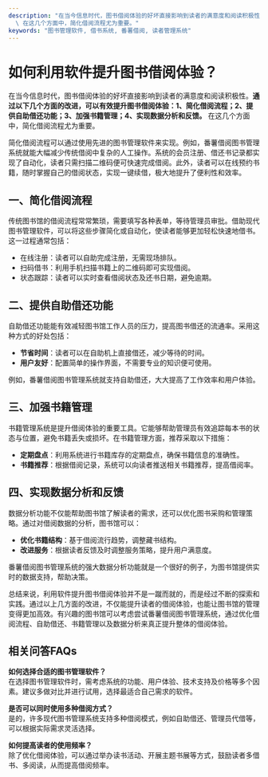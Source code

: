 ```yaml
---
description: "在当今信息时代，图书借阅体验的好坏直接影响到读者的满意度和阅读积极性。**通过以下几个方面的改进，可以有效提升图书借阅体验：1、简化借阅流程；2、提供自助借还功能；3、加强书籍管理；4、实现数据分析和反馈。**\
  \ 在这几个方面中，简化借阅流程尤为重要。"
keywords: "图书管理软件, 借书系统, 番薯借阅, 读者管理系统"
---
```

# 如何利用软件提升图书借阅体验？

在当今信息时代，图书借阅体验的好坏直接影响到读者的满意度和阅读积极性。**通过以下几个方面的改进，可以有效提升图书借阅体验：1、简化借阅流程；2、提供自助借还功能；3、加强书籍管理；4、实现数据分析和反馈。** 在这几个方面中，简化借阅流程尤为重要。

简化借阅流程可以通过使用先进的图书管理软件来实现。例如，番薯借阅图书管理系统就能大幅减少传统借阅中复杂的人工操作。系统的会员注册、借还书记录都实现了自动化，读者只需扫描二维码便可快速完成借阅。此外，读者可以在线预约书籍，随时掌握自己的借阅状态，实现一键续借，极大地提升了便利性和效率。

## **一、简化借阅流程**

传统图书馆的借阅流程常常繁琐，需要填写各种表单，等待管理员审批。借助现代图书管理软件，可以将这些步骤简化或自动化，使读者能够更加轻松快速地借书。这一过程通常包括：

- 在线注册：读者可以自助完成注册，无需现场排队。
- 扫码借书：利用手机扫描书籍上的二维码即可实现借阅。
- 状态跟踪：读者可以实时查看借阅状态及还书日期，避免逾期。

## **二、提供自助借还功能**

自助借还功能能有效减轻图书馆工作人员的压力，提高图书借还的流通率。采用这种方式的好处包括：

- **节省时间**：读者可以在自助机上直接借还，减少等待的时间。
- **用户友好**：配置简单的操作界面，不需要专业的知识便可使用。

例如，番薯借阅图书管理系统就支持自助借还，大大提高了工作效率和用户体验。

## **三、加强书籍管理**

书籍管理系统是提升借阅体验的重要工具。它能够帮助管理员有效追踪每本书的状态与位置，避免书籍丢失或损坏。在书籍管理方面，推荐采取以下措施：

- **定期盘点**：利用系统进行书籍库存的定期盘点，确保书籍信息的准确性。
- **书籍推荐**：根据借阅记录，系统可以向读者推送相关书籍推荐，提高借阅率。

## **四、实现数据分析和反馈**

数据分析功能不仅能帮助图书馆了解读者的需求，还可以优化图书采购和管理策略。通过对借阅数据的分析，图书馆可以：

- **优化书籍结构**：基于借阅流行趋势，调整藏书结构。
- **改进服务**：根据读者反馈及时调整服务策略，提升用户满意度。

番薯借阅图书管理系统的强大数据分析功能就是一个很好的例子，为图书馆提供实时的数据支持，帮助决策。

总结来说，利用软件提升图书借阅体验并不是一蹴而就的，而是经过不断的探索和实践。通过以上几方面的改进，不仅能提升读者的借阅体验，也能让图书馆的管理变得更加高效。有兴趣的图书馆可以考虑尝试番薯借阅图书管理系统，通过优化借阅流程、自助借还、书籍管理以及数据分析来真正提升整体的借阅体验。

## 相关问答FAQs

**如何选择合适的图书管理软件？**  
在选择图书管理软件时，需考虑系统的功能、用户体验、技术支持及价格等多个因素。建议多做对比并进行试用，选择最适合自己需求的软件。

**是否可以同时使用多种借阅方式？**  
是的，许多现代图书管理系统支持多种借阅模式，例如自助借还、管理员代借等，可以根据实际需求灵活选择。

**如何提高读者的使用频率？**  
除了优化借阅体验，可以通过举办读书活动、开展主题书展等方式，鼓励读者多借书、多阅读，从而提高借阅频率。
